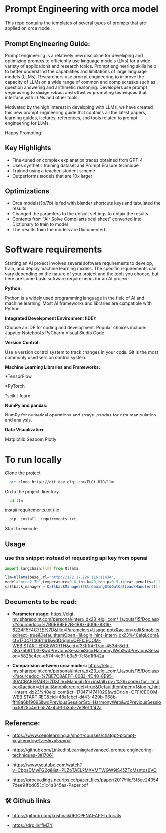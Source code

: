



# Prompt Engineering with orca model

This repo contains the templates of several types of prompts that are applied on orca model.



## Prompt Engineering Guide:

Prompt engineering is a relatively new discipline for developing and optimizing prompts to efficiently use language models (LMs) for a wide variety of applications and research topics. Prompt engineering skills help to better understand the capabilities and limitations of large language models (LLMs). Researchers use prompt engineering to improve the capacity of LLMs on a wide range of common and complex tasks such as question answering and arithmetic reasoning. Developers use prompt engineering to design robust and effective prompting techniques that interface with LLMs and other tools.

Motivated by the high interest in developing with LLMs, we have created this new prompt engineering guide that contains all the latest papers, learning guides, lectures, references, and tools related to prompt engineering for LLMs.

Happy Prompting!

## Key Highlights

- Fine-tuned on complex explanation traces obtained from GPT-4
- Uses synthetic training dataset and Prompt Erasure technique
- Trained using a teacher-student scheme
- Outperforms models that are 10x larger
## Optimizations

- Orca models(3b/7b) is fed with blender shortcuts keys and tabulated the results 
- Changed the paramters to the default settings to obtain the results 
- Contents from "Air Solve Compliants xcel sheet" converted into Dictionary to train to model
-  The results from the models are Documented

# Software requirements


Starting an AI project involves several software requirements to develop, train, and deploy machine learning models. The specific requirements can vary depending on the nature of your project and the tools you choose, but here are some basic software requirements for an AI project:

**Python:**

Python is a widely used programming language in the field of AI and machine learning. Most AI frameworks and libraries are compatible with Python.

**Integrated Development Environment (IDE):**

Choose an IDE for coding and development. Popular choices include:
Jupyter Notebooks
PyCharm
Visual Studio Code

**Version Control:**

Use a version control system to track changes in your code. Git is the most commonly used version control system.

**Machine Learning Libraries and Frameworks:**

*TensorFlow

*PyTorch

*scikit-learn

**NumPy and pandas:**

NumPy for numerical operations and arrays.
pandas for data manipulation and analysis.

**Data Visualization:**

Matplotlib
Seaborn
Plotly



















# To run locally

Clone the project

```bash
  git clone https://git.dev.elgi.com/ELGi_DID/llm
```

Go to the project directory

```bash
  cd llm
```

Install requirements.txt file

```bash
  pip  install  requirements.txt
```

Start to execute






## Usage 

### use this snippet instead of requesting api key from openai

```javascript
import langchain.llms from Ollama

llm=Ollama(base_url='http://172.17.226.116:11434',
model="orca2:7b",temperature=0.8,top_k=40,top_p=0.9,repeat_penalty=1.1,repeat_last_n=64,tfs_z=1,
callback_manager = CallbackManager([StreamingStdOutCallbackHandler()]))

```





## Documents to be read:

- **Parameter usage:** https://elgi-my.sharepoint.com/personal/intern_dx23_elgi_com/_layouts/15/Doc.aspx?sourcedoc=%7B6BB9FE2B-1B88-4006-8319-6224F5F4C7EE%7D&file=Parameters+Usage.pptx&action=edit&mobileredirect=true&DefaultItemOpen=1&login_hint=intern_dx23%40elgi.com&ct=1704714661161&wdOrigin=OFFICECOM-WEB.START.EDGEWORTH&cid=f36ffff4-17ac-4534-8efd-a8a75b91f039&wdPreviousSessionSrc=HarmonyWeb&wdPreviousSession=5825c4ed-a574-4c9f-b3a5-7ef8e1fff42a

- **Comparision between orca models:**  https://elgi-my.sharepoint.com/personal/intern_dx23_elgi_com/_layouts/15/Doc.aspx?sourcedoc=%7BE7C8AEFF-00B3-4D40-8E95-30ACBA8F974B%7D&file=Manual+for+install+py+%26+code+for+llm.docx&action=default&mobileredirect=true&DefaultItemOpen=1&login_hint=intern_dx23%40elgi.com&ct=1704714741029&wdOrigin=OFFICECOM-WEB.START.REC&cid=48a1cbcf-dd43-429b-968b-ff48a6b19096&wdPreviousSessionSrc=HarmonyWeb&wdPreviousSession=5825c4ed-a574-4c9f-b3a5-7ef8e1fff42a

## Reference:

- https://www.deeplearning.ai/short-courses/chatgpt-prompt-engineering-for-developers/

- https://github.com/LinkedInLearning/advanced-prompt-engineering-techniques-3817061

- https://www.youtube.com/watch?v=CbpsDMwFG2g&list=PLZoTAELRMXVMTWGW9iS45ZTcMsntos6VO

- https://proceedings.neurips.cc/paper_files/paper/2017/file/3f5ee243547dee91fbd053c1c4a845aa-Paper.pdf




## 🛠 Github links
- https://github.com/krishnaik06/OPENAI-API-Tutorials

-  https://drp.li/nfMZY

